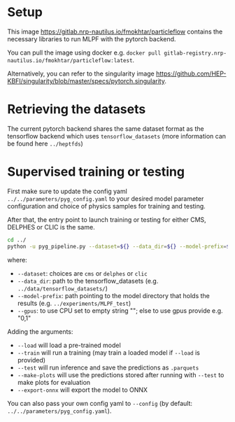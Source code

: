 # Setup

This image https://gitlab.nrp-nautilus.io/fmokhtar/particleflow contains the necessary libraries to run MLPF with the pytorch backend.

You can pull the image using docker e.g. `docker pull gitlab-registry.nrp-nautilus.io/fmokhtar/particleflow:latest`.

Alternatively, you can refer to the singularity image https://github.com/HEP-KBFI/singularity/blob/master/specs/pytorch.singularity.

# Retrieving the datasets

The current pytorch backend shares the same dataset format as the tensorflow backend which uses `tensorflow_datasets` (more information can be found here `../heptfds`)

# Supervised training or testing

First make sure to update the config yaml `../../parameters/pyg_config.yaml` to your desired model parameter configuration and choice of physics samples for training and testing.

After that, the entry point to launch training or testing for either CMS, DELPHES or CLIC is the same.

```bash
cd ../
python -u pyg_pipeline.py --dataset=${} --data_dir=${} --model-prefix=${} --gpus=${}
```
where:
- `--dataset`: choices are `cms` or `delphes` or `clic`
- `--data_dir`: path to the tensorflow_datasets (e.g. `../data/tensorflow_datasets/`)
- `--model-prefix`: path pointing to the model directory that holds the results (e.g. `../experiments/MLPF_test`)
- `--gpus`: to use CPU set to empty string ""; else to use gpus provide e.g. "0,1"

Adding the arguments:
-  `--load` will load a pre-trained model
-  `--train` will run a training (may train a loaded model if `--load` is provided)
- `--test` will run inference and save the predictions as `.parquets`
- `--make-plots` will use the predictions stored after running with `--test` to make plots for evaluation
- `--export-onnx` will export the model to ONNX

You can also pass your own config yaml to `--config` (by default: `../../parameters/pyg_config.yaml`).
